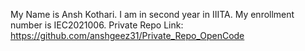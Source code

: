 My Name is Ansh Kothari. I am in second year in IIITA.
My enrollment number is IEC2021006.
Private Repo Link: https://github.com/anshgeez31/Private_Repo_OpenCode
